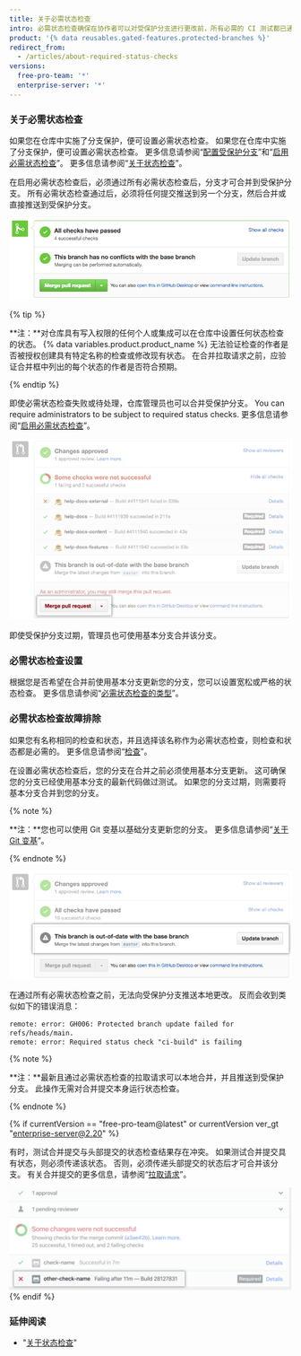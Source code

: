 ```yaml
---
title: 关于必需状态检查
intro: 必需状态检查确保在协作者可以对受保护分支进行更改前，所有必需的 CI 测试都已通过。
product: '{% data reusables.gated-features.protected-branches %}'
redirect_from:
  - /articles/about-required-status-checks
versions:
  free-pro-team: '*'
  enterprise-server: '*'
---
```


### 关于必需状态检查

如果您在仓库中实施了分支保护，便可设置必需状态检查。 如果您在仓库中实施了分支保护，便可设置必需状态检查。 更多信息请参阅“[配置受保护分支](/articles/configuring-protected-branches/)”和“[启用必需状态检查](/articles/enabling-required-status-checks)”。 更多信息请参阅“[关于状态检查](/github/administering-a-repository/enabling-required-status-checks)”。

在启用必需状态检查后，必须通过所有必需状态检查后，分支才可合并到受保护分支。 所有必需状态检查通过后，必须将任何提交推送到另一个分支，然后合并或直接推送到受保护分支。

![合并受保护分支 ](/assets/images/help/repository/req-status-check-all-passed.png)

{% tip %}

**注：**对仓库具有写入权限的任何个人或集成可以在仓库中设置任何状态检查的状态。 {% data variables.product.product_name %} 无法验证检查的作者是否被授权创建具有特定名称的检查或修改现有状态。 在合并拉取请求之前，应验证合并框中列出的每个状态的作者是否符合预期。

{% endtip %}

即使必需状态检查失败或待处理，仓库管理员也可以合并受保护分支。 You can require administrators to be subject to required status checks. 更多信息请参阅“[启用必需状态检查](/github/administering-a-repository/enabling-required-status-checks)”。

![管理员合并受保护分支](/assets/images/help/repository/req-status-check-admin-merge.png)

即使受保护分支过期，管理员也可使用基本分支合并该分支。

### 必需状态检查设置

根据您是否希望在合并前使用基本分支更新您的分支，您可以设置宽松或严格的状态检查。 更多信息请参阅“[必需状态检查的类型](/github/administering-a-repository/types-of-required-status-checks)”。

### 必需状态检查故障排除

如果您有名称相同的检查和状态，并且选择该名称作为必需状态检查，则检查和状态都是必需的。 更多信息请参阅“[检查](/v3/checks/)”。

在设置必需状态检查后，您的分支在合并之前必须使用基本分支更新。 这可确保您的分支已经使用基本分支的最新代码做过测试。 如果您的分支过期，则需要将基本分支合并到您的分支。

{% note %}

**注：**您也可以使用 Git 变基以基础分支更新您的分支。 更多信息请参阅“[关于 Git 变基](/github/using-git/about-git-rebase)”。

{% endnote %}

![过期分支](/assets/images/help/repository/req-status-check-out-of-date.png)

在通过所有必需状态检查之前，无法向受保护分支推送本地更改。 反而会收到类似如下的错误消息：

```shell
remote: error: GH006: Protected branch update failed for refs/heads/main.
remote: error: Required status check "ci-build" is failing
```
{% note %}

**注：**最新且通过必需状态检查的拉取请求可以本地合并，并且推送到受保护分支。 此操作无需对合并提交本身运行状态检查。

{% endnote %}

{% if currentVersion == "free-pro-team@latest" or currentVersion ver_gt "enterprise-server@2.20" %}

有时，测试合并提交与头部提交的状态检查结果存在冲突。 如果测试合并提交具有状态，则必须传递该状态。 否则，必须传递头部提交的状态后才可合并该分支。 有关合并提交的更多信息，请参阅“[拉取请求](/v3/pulls/#response-1)”。

![具有冲突的合并提交的分支](/assets/images/help/repository/req-status-check-conflicting-merge-commits.png)
{% endif %}

### 延伸阅读

- "[关于状态检查](/github/collaborating-with-issues-and-pull-requests/about-status-checks)"
